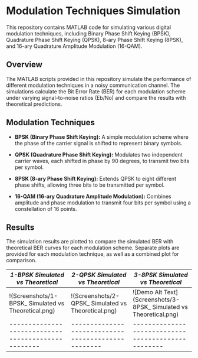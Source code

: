 # Modulation Techniques Simulation

This repository contains MATLAB code for simulating various digital modulation techniques, including Binary Phase Shift Keying (BPSK), Quadrature Phase Shift Keying (QPSK), 8-ary Phase Shift Keying (8PSK), and 16-ary Quadrature Amplitude Modulation (16-QAM).

## Overview

The MATLAB scripts provided in this repository simulate the performance of different modulation techniques in a noisy communication channel. The simulations calculate the Bit Error Rate (BER) for each modulation scheme under varying signal-to-noise ratios (Eb/No) and compare the results with theoretical predictions.

## Modulation Techniques

- **BPSK (Binary Phase Shift Keying):** A simple modulation scheme where the phase of the carrier signal is shifted to represent binary symbols.
  
- **QPSK (Quadrature Phase Shift Keying):** Modulates two independent carrier waves, each shifted in phase by 90 degrees, to transmit two bits per symbol.
  
- **8PSK (8-ary Phase Shift Keying):** Extends QPSK to eight different phase shifts, allowing three bits to be transmitted per symbol.
  
- **16-QAM (16-ary Quadrature Amplitude Modulation):** Combines amplitude and phase modulation to transmit four bits per symbol using a constellation of 16 points.

## Results

The simulation results are plotted to compare the simulated BER with theoretical BER curves for each modulation scheme. Separate plots are provided for each modulation technique, as well as a combined plot for comparison.

|         *1-BPSK Simulated vs Theoretical*         |         *2-QPSK Simulated vs Theoretical*         |       *3-8PSK Simulated vs Theoretical*           |
|--------------------------------------------------|--------------------------------------------------|--------------------------------------------------|
| !(Screenshots/1-BPSK_ Simulated vs Theoretical.png) | !(Screenshots/2-QPSK_ Simulated vs Theoretical.png) | ![Demo Alt Text](Screenshots/3-8PSK_ Simulated vs Theoretical.png) |
|--------------------------------------------------|--------------------------------------------------|--------------------------------------------------|

